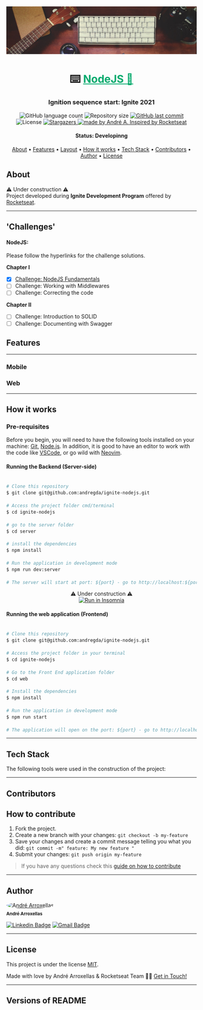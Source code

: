 <h1 align="center">
    <img alt="Banner" title="#Banner" src="./assets/banner.jpg" />
</h1>

<h1 align="center">
    ⌨️ <a href="#" style="color:#04aa6d"> NodeJS 🚀 </a>
</h1>

<h3 align="center">
	Ignition sequence start: Ignite 2021
</h3>

<p align="center">
  <img alt="GitHub language count" src="https://img.shields.io/github/languages/count/andregda/ignite-nodejs?color=%2304D361">

  <img alt="Repository size" src="https://img.shields.io/github/repo-size/andregda/ignite-nodejs">

  <a href="https://github.com/andregda/ignite-nodejs/commits/master">
    <img alt="GitHub last commit" src="https://img.shields.io/github/last-commit/andregda/ignite-nodejs">
  </a>
    
   <img alt="License" src="https://img.shields.io/badge/license-MIT-brightgreen">
   <a href="https://github.com/andregda/ignite-nodejs/stargazers">
    <img alt="Stargazers" src="https://img.shields.io/github/stars/andregda/ignite-nodejs?style=social">
  </a>

  <a href="https://andregda.github.io">
    <img alt="made by André A. Inspired by Rocketseat " src="https://img.shields.io/badge/made%20by-andregda-%237519C1">
  </a>
</p>


<h4 align="center"> 
	 Status: Developinng
</h4>

<p align="center">
 <a href="#about">About</a> •
 <a href="#features">Features</a> •
 <a href="#layout">Layout</a> • 
 <a href="#how-it-works">How it works</a> • 
 <a href="#tech-stack">Tech Stack</a> • 
 <a href="#contributors">Contributors</a> • 
 <a href="#author">Author</a> • 
 <a href="#user-content-license">License</a>

</p>


## About

⚠️  Under construction ⚠️
</br>
Project developed during **Ignite Development Program** offered by [Rocketseat](https://www.rocketseat.com.br/).

---

## 'Challenges'

#### NodeJS:

Please follow the hyperlinks for the challenge solutions.

**Chapter I**
- [x] [Challenge: NodeJS Fundamentals](https://github.com/andregda/ignite-nodejs/tree/main/desafios/D01)
- [ ] Challenge: Working with Middlewares
- [ ] Challenge: Correcting the code

**Chapter II**
- [ ] Challenge: Introduction to SOLID
- [ ] Challenge: Documenting with Swagger

## Features

---

### Mobile

### Web

---

## How it works

### Pre-requisites

Before you begin, you will need to have the following tools installed on your machine:
[Git](https://git-scm.com), [Node.js](https://nodejs.org/en/).
In addition, it is good to have an editor to work with the code like [VSCode](https://code.visualstudio.com/), or go wild with [Neovim](https://neovim.io/).

#### Running the Backend (Server-side)

```bash

# Clone this repository
$ git clone git@github.com:andregda/ignite-nodejs.git

# Access the project folder cmd/terminal
$ cd ignite-nodejs

# go to the server folder
$ cd server

# install the dependencies
$ npm install

# Run the application in development mode
$ npm run dev:server

# The server will start at port: ${port} - go to http://localhost:${port}

```
<p align="center">
  ⚠️  Under construction ⚠️
  </br>
  <a href="https://github.com/andregda/ignite-nodejs/blob/master/Insomnia_API_CarVendor_json.json" target="_blank"><img src="https://insomnia.rest/images/run.svg" alt="Run in Insomnia"></a>
</p>


#### Running the web application (Frontend)

```bash

# Clone this repository
$ git clone git@github.com:andregda/ignite-nodejs.git

# Access the project folder in your terminal
$ cd ignite-nodejs

# Go to the Front End application folder
$ cd web

# Install the dependencies
$ npm install

# Run the application in development mode
$ npm run start

# The application will open on the port: ${port} - go to http://localhost:${port}

```

---

## Tech Stack

The following tools were used in the construction of the project:
<!--
#### **Website**  ([React](https://reactjs.org/)  +  [TypeScript](https://www.typescriptlang.org/))

> See the file  [package.json](https://github.com/andregda/ignite-nodejs/blob/master/web/package.json)

#### [](https://github.com/andregda/ignite-nodejs#server-nodejs--typescript)**Server**  ([NodeJS](https://nodejs.org/en/)  +  [TypeScript](https://www.typescriptlang.org/))

> See the file  [package.json](https://github.com/andregda/ignite-nodejs/blob/master/server/package.json)

#### [](https://github.com/andregda/ignite-nodejs#mobile-react-native--typescript)**Mobile**  ([React Native](http://www.reactnative.com/)  +  [TypeScript](https://www.typescriptlang.org/))

-->

---

## Contributors

## How to contribute

1. Fork the project.
2. Create a new branch with your changes: `git checkout -b my-feature`
3. Save your changes and create a commit message telling you what you did: `git commit -m" feature: My new feature "`
4. Submit your changes: `git push origin my-feature`
> If you have any questions check this [guide on how to contribute](./CONTRIBUTING.md)

---

## Author

<a href="https://andregda.github.io">
 <img style="border-radius: 50%;" src="https://avatars.githubusercontent.com/u/76409149?v=4" width="100px;" alt="André Arroxellas"/>
 <br />
 <sub><b>André Arroxellas</b></sub></a> <a href="https://andregda.github.io" title="Blog"></a>
 <br />

[![Linkedin Badge](https://img.shields.io/badge/-André_Arroxellas-blue?style=flat-square&logo=Linkedin&logoColor=white&link=https://www.linkedin.com/in/a-arroxellas/)](https://www.linkedin.com/in/a-arroxellas/) 
[![Gmail Badge](https://img.shields.io/badge/-a.arroxellas@gmail.com-c14438?style=flat-square&logo=Gmail&logoColor=white&link=mailto:a.arroxellas@gmail.com)](mailto:a.arroxellas@gmail.com)

---

## License

This project is under the license [MIT](./LICENSE).

Made with love by André Arroxellas & Rocketseat Team 👋🏽 [Get in Touch!](Https://www.linkedin.com/in/a-arroxellas/)

---

##  Versions of README

<!--
[Portuguese](./README.md)  |  [English without emojis](./README-en.md) | [Portugueses without logo](./README-sem-logo.md) 
-->
